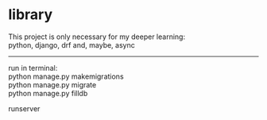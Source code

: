 # library

This project is only necessary for my deeper learning: <br> python, django, drf and, maybe, async

----------------------------------------------------
run in terminal: <br>
python manage.py makemigrations <br>
python manage.py migrate <br>
python manage.py filldb <br>

runserver
